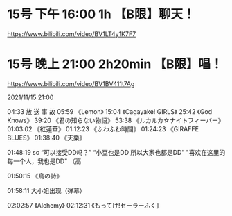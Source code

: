 15号 下午 16:00 1h  【B限】聊天！
=============================
https://www.bilibili.com/video/BV1LT4y1K7F7


15号 晚上 21:00 2h20min 【B限】唱！
===============================
https://www.bilibili.com/video/BV1BV411t7Ag

2021/11/15 21:00 

04:33 放 送 事 故 
05:59  《Lemon》 
15:04  《Cagayake! GIRLS》 
25:42 《God Knows》 
39:20 《君の知らない物語》 
53:38  《ルカルカ☆ナイトフィーバー》 
01:03:02  《紅蓮華》 
01:12:23  《ふわふわ時間》 
01:24:23 《GIRAFFE BLUES》 
01:38:40  《天樂》 

01:48:19 sc “可以接受DD吗？” 
“小豆也是DD 所以大家也都是DD” 
"喜欢在这里的每一个人，我也是DD" 
（高 

01:50:15  《鳥の詩》 

01:58:11 大小姐出现（弹幕） 

02:02:57  《Alchemy》 
02:12:31 《もってけ!セーラーふく》 
